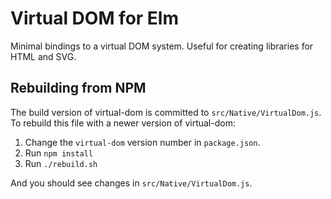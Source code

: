 # Virtual DOM for Elm

Minimal bindings to a virtual DOM system. Useful for creating libraries for HTML and SVG.

## Rebuilding from NPM
The build version of virtual-dom is committed to `src/Native/VirtualDom.js`. To rebuild this file with a newer version of virtual-dom:

1. Change the `virtual-dom` version number in `package.json`.
2. Run `npm install`
3. Run `./rebuild.sh`

And you should see changes in `src/Native/VirtualDom.js`.
